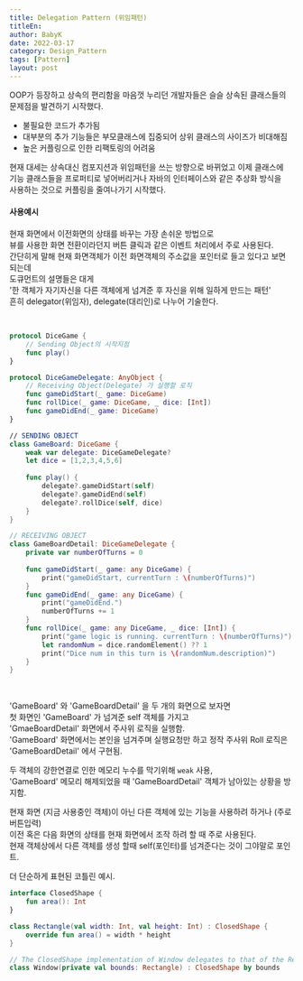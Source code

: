 ```yaml
---
title: Delegation Pattern (위임패턴)
titleEn:
author: BabyK
date: 2022-03-17
category: Design_Pattern
tags: [Pattern]
layout: post
---
```


OOP가 등장하고 상속의 편리함을 마음껏 누리던 개발자들은 슬슬 상속된 클래스들의  
문제점을 발견하기 시작했다.  

* 불필요한 코드가 추가됨
* 대부분의 추가 기능들은 부모클래스에 집중되어 상위 클래스의 사이즈가 비대해짐
* 높은 커플링으로 인한 리팩토링의 어려움

현재 대세는 상속대신 컴포지션과 위임패턴을 쓰는 방향으로 바뀌었고 이제 클래스에  
기능 클래스들을 프로퍼티로 넣어버리거나 자바의 인터페이스와 같은 추상화 방식을  
사용하는 것으로 커플링을 줄여나가기 시작했다.  

#### 사용예시
현재 화면에서 이전화면의 상태를 바꾸는 가장 손쉬운 방법으로  
뷰를 사용한 화면 전환이라던지 버튼 클릭과 같은 이벤트 처리에서 주로 사용된다.  
간단히게 말해 현재 화면객체가 이전 화면객체의 주소값을 포인터로 들고 있다고 보면 되는데  
도큐먼트의 설명들은 대게  
'한 객체가 자기자신을 다른 객체에게 넘겨준 후 자신을 위해 일하게 만드는 패턴'  
흔히 delegator(위임자), delegate(대리인)로 나누어 기술한다.  

<br>

```swift
protocol DiceGame {
    // Sending Object의 시작지점
    func play()
}

protocol DiceGameDelegate: AnyObject {
    // Receiving Object(Delegate) 가 실행할 로직
    func gameDidStart(_ game: DiceGame)
    func rollDice(_ game: DiceGame, _ dice: [Int])
    func gameDidEnd(_ game: DiceGame)
}

// SENDING OBJECT
class GameBoard: DiceGame {
    weak var delegate: DiceGameDelegate?
    let dice = [1,2,3,4,5,6]
    
    func play() {
        delegate?.gameDidStart(self)
        delegate?.gameDidEnd(self)
        delegate?.rollDice(self, dice)
    }
}

// RECEIVING OBJECT
class GameBoardDetail: DiceGameDelegate {
    private var numberOfTurns = 0
    
    func gameDidStart(_ game: any DiceGame) {
        print("gameDidStart, currentTurn : \(numberOfTurns)")
    }
    func gameDidEnd(_ game: any DiceGame) {
        print("gameDidEnd.")
        numberOfTurns += 1
    }
    func rollDice(_ game: any DiceGame, _ dice: [Int]) {
        print("game logic is running. currentTurn : \(numberOfTurns)")
        let randomNum = dice.randomElement() ?? 1
        print("Dice num in this turn is \(randomNum.description)")
    }
}
```
<br>

'GameBoard' 와 'GameBoardDetail' 을 두 개의 화면으로 보자면  
첫 화면인 'GameBoard' 가 넘겨준 self 객체를 가지고  
'GmaeBoardDetail' 화면에서 주사위 로직을 실행함.  
'GameBoard' 화면에서는 본인을 넘겨주며 실행요청만 하고 정작 주사위 Roll 로직은  
'GameBoardDetail' 에서 구현됨.  

두 객체의 강한연결로 인한 메모리 누수를 막기위해 `weak` 사용,  
'GameBoard' 메모리 해제되었을 때 'GameBoardDetail' 객체가 남아있는 상황을 방지함.  

현재 화면 (지금 사용중인 객체)이 아닌 다른 객체에 있는 기능을 사용하려 하거나 (주로 버튼입력)  
이전 혹은 다음 화면의 상태를 현재 화면에서 조작 하려 할 때 주로 사용된다.  
현재 객체상에서 다른 객체를 생성 할때 self(포인터)를 넘겨준다는 것이 그야말로 포인트.  


더 단순하게 표현된 코틀린 예시.  

```kotlin
interface ClosedShape {
    fun area(): Int
}

class Rectangle(val width: Int, val height: Int) : ClosedShape {
    override fun area() = width * height
}

// The ClosedShape implementation of Window delegates to that of the Rectangle that is bounds
class Window(private val bounds: Rectangle) : ClosedShape by bounds
```